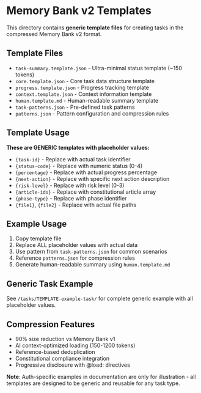 # Memory Bank v2 Templates

This directory contains **generic template files** for creating tasks in the compressed Memory Bank v2 format.

## Template Files

- `task-summary.template.json` - Ultra-minimal status template (~150 tokens)
- `core.template.json` - Core task data structure template
- `progress.template.json` - Progress tracking template
- `context.template.json` - Context information template
- `human.template.md` - Human-readable summary template
- `task-patterns.json` - Pre-defined task patterns
- `patterns.json` - Pattern configuration and compression rules

## Template Usage

**These are GENERIC templates with placeholder values:**

- `{task-id}` - Replace with actual task identifier
- `{status-code}` - Replace with numeric status (0-4)
- `{percentage}` - Replace with actual progress percentage
- `{next-action}` - Replace with specific next action description
- `{risk-level}` - Replace with risk level (0-3)
- `{article-ids}` - Replace with constitutional article array
- `{phase-type}` - Replace with phase identifier
- `{file1}`, `{file2}` - Replace with actual file paths

## Example Usage

1. Copy template file
2. Replace ALL placeholder values with actual data
3. Use pattern from `task-patterns.json` for common scenarios
4. Reference `patterns.json` for compression rules
5. Generate human-readable summary using `human.template.md`

## Generic Task Example

See `/tasks/TEMPLATE-example-task/` for complete generic example with all placeholder values.

## Compression Features

- 90% size reduction vs Memory Bank v1
- AI context-optimized loading (150-1200 tokens)
- Reference-based deduplication
- Constitutional compliance integration
- Progressive disclosure with @load: directives

**Note**: Auth-specific examples in documentation are only for illustration - all templates are designed to be generic and reusable for any task type.
